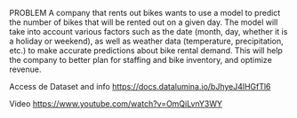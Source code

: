 PROBLEM
A company that rents out bikes wants to use a model to predict the number of bikes that will be rented out on a given day. The model will take into account various factors such as the date (month, day, whether it is a holiday or weekend), as well as weather data (temperature, precipitation, etc.) to make accurate predictions about bike rental demand. This will help the company to better plan for staffing and bike inventory, and optimize revenue.

Access de Dataset and info 
https://docs.datalumina.io/bJhyeJ4lHGfTl6

Video
https://www.youtube.com/watch?v=OmQiLvnY3WY